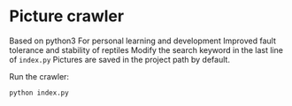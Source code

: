 #  Picture crawler

Based on python3
For personal learning and development
Improved fault tolerance and stability of reptiles
Modify the search keyword in the last line of `index.py`
Pictures are saved in the project path by default.

Run the crawler:
``` python
python index.py
```
